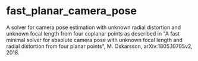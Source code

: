 # fast_planar_camera_pose
A solver for camera pose estimation with unknown radial distortion and unknown focal length from four coplanar points as described in "A fast minimal solver for absolute camera pose with unknown focal length and radial distortion from four planar points", M. Oskarsson, arXiv:1805.10705v2, 2018.
